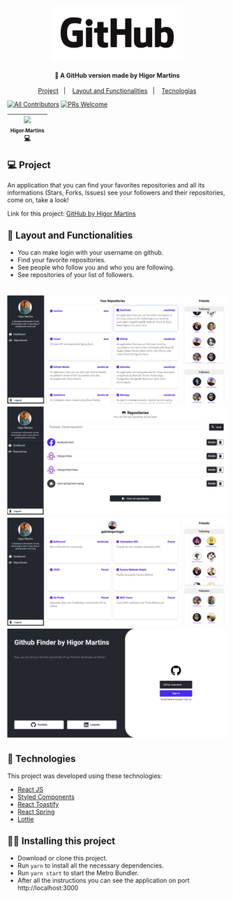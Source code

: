 <h1 align="center">
    <img alt="LogoGitHub" src=".github/logo/GitHub_Logo.png" width="300px" />
</h1>

<h4 align="center">
  🚀 A GitHub version made by Higor Martins
</h4>

<p align="center">
  <a href="#-project">Project</a>&nbsp;&nbsp;&nbsp;|&nbsp;&nbsp;&nbsp;
  <a href="#-layout-and-functionalities">Layout and Functionalities</a>&nbsp;&nbsp;&nbsp;|&nbsp;&nbsp;&nbsp;
  <a href="#-technologies">Tecnologias</a>
</p>

[![All Contributors](https://img.shields.io/badge/All_contributors-1-green.svg?style=flat-square)](./CONTRIBUTORS.md)
[![PRs Welcome](https://img.shields.io/badge/PRs-Welcome-brightgreen.svg?style=flat-square)](http://makeapullrequest.com)

| [<img src="https://avatars3.githubusercontent.com/u/44821959?s=460&u=3d09f94c26b0fd9b9ed57670c62db54fa3ae0a83&v=4" width="100px;"/><br /><sub><b>Higor Martins</b></sub>](https://www.linkedin.com/in/higormartinsdasilva/)<br /> [💻](https://github.com/MegaHack-Shawee/Mobile "Full Stack Developer") |
| :---: |

## 💻 Project

An application that you can find your favorites repositories and all its informations (Stars, Forks, Issues) see your followers and their repositories, come on, take a look!

Link for this project: 
[GitHub by Higor Martins](https://higorhms-github.netlify.app/)

## 🔖 Layout and Functionalities

- You can make login with your username on github.
- Find your favorite repositories.
- See people who follow you and who you are following.
- See repositories of your list of followers.

<h1 align="center" >
  <img src="/assets/githubDashboard.png" width="600"/>
  <img src="/assets/githubRepoFinder.png" width="600"/>
  <img src="/assets/githubFriendsRepo.png" width="600"/>
  <img src="/assets/githubLogin.png" width="600"/>
</h1>

## 🚀 Technologies

This project was developed using these technologies:

- [React JS](https://reactjs.org/docs/context.html)
- [Styled Components](https://styled-components.com/)
- [React Toastify](https://www.npmjs.com/package/react-toastify)
- [React Spring](https://www.react-spring.io/)
- [Lottie](https://lottiefiles.com/)

## 🏃‍♂️ Installing this project

- Download or clone this project.
- Run `yarn` to install all the necessary dependencies.
- Run `yarn start` to start the Metro Bundler.
- After all the instructions you can see the application on port http://localhost:3000
